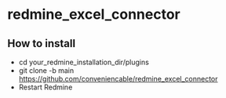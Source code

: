 # redmine_excel_connector


## How to install
* cd your_redmine_installation_dir/plugins
* git clone -b main https://github.com/conveniencable/redmine_excel_connector
* Restart Redmine
